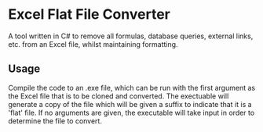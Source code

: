 # Excel Flat File Converter
A tool written in C# to remove all formulas, database queries, external links, etc. from an Excel file, whilst maintaining formatting.

## Usage
Compile the code to an .exe file, which can be run with the first argument as the Excel file that is to be cloned and converted. The exectuable will generate a copy of the file which will be given a suffix to indicate that it is a 'flat' file. 
If no arguments are given, the executable will take input in order to determine the file to convert.
